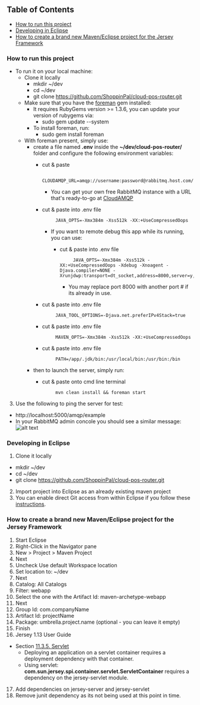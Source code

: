 ## Table of Contents
 - [How to run this project](#how-to-run-this-project)
 - [Developing in Eclipse](#developing-in-eclipse)
 - [How to create a brand new Maven/Eclipse project for the Jersey Framework](#how-to-create-a-brand-new-maveneclipse-project-for-the-jersey-framework)

### How to run this project
 - To run it on your local machine:
   - Clone it locally
     - mkdir ~/dev
     - cd ~/dev
     - git clone https://github.com/ShoppinPal/cloud-pos-router.git
   - Make sure that you have the [foreman](https://github.com/ddollar/foreman) gem installed:
     - It requires RubyGems version >= 1.3.6, you can update your version of rubygems via:
         - sudo gem update --system
     - To install foreman, run:
         - sudo gem install foreman
   - With foreman present, simply use:
     - create a file named **.env** inside the **~/dev/cloud-pos-router/** folder and configure the following environment variables:
         - cut & paste

                    CLOUDAMQP_URL=amqp://username:password@rabbitmq.host.com/instanceName
             - You can get your own free RabbitMQ instance with a URL that's ready-to-go at [CloudAMQP](http://www.cloudamqp.com/plans.html)
         - cut & paste into .env file

                    JAVA_OPTS=-Xmx384m -Xss512k -XX:+UseCompressedOops
             - If you want to remote debug this app while its running, you can use:
                 - cut & paste into .env file

                            JAVA_OPTS=-Xmx384m -Xss512k -XX:+UseCompressedOops -Xdebug -Xnoagent -Djava.compiler=NONE -Xrunjdwp:transport=dt_socket,address=8000,server=y,suspend=n
                     - You may replace port 8000 with another port # if its already in use.
         - cut & paste into .env file

                    JAVA_TOOL_OPTIONS=-Djava.net.preferIPv4Stack=true
         - cut & paste into .env file

                    MAVEN_OPTS=-Xmx384m -Xss512k -XX:+UseCompressedOops
         - cut & paste into .env file

                    PATH=/app/.jdk/bin:/usr/local/bin:/usr/bin:/bin

     - then to launch the server, simply run:
         - cut & paste onto cmd line terminal

                    mvn clean install && foreman start
 3. Use the following to ping the server for test:
   - http://localhost:5000/amqp/example
   - In your RabbitMQ admin concole you should see a similar message:
     ![alt text](https://raw.github.com/ShoppinPal/cloud-pos-router/master/sample.png "RabbitMQ Sample Message Snapshot")

### Developing in Eclipse
 1. Clone it locally
   - mkdir ~/dev
   - cd ~/dev
   - git clone https://github.com/ShoppinPal/cloud-pos-router.git
 2. Import project into Eclipse as an already existing maven project
 3. You can enable direct Git access from within Eclipse if you follow these [instructions](http://stackoverflow.com/questions/7194877/how-make-eclipse-egit-recognize-existing-repository-information-after-update).

### How to create a brand new Maven/Eclipse project for the Jersey Framework
 1. Start Eclipse
 2. Right-Click in the Navigator pane
 3. New > Project > Maven Project
 4. Next
 5. Uncheck
    Use default Workspace location
 6. Set location to:
    ~/dev
 7. Next
 8. Catalog:
    All Catalogs
 9. Filter:
    webapp
 10. Select the one with the Artifact Id: maven-archetype-webapp
 11. Next
 12. Group Id: com.companyName
 13. Artifact Id: projectName
 14. Package: umbrella.project.name (optional - you can leave it empty)
 15. Finish
 16. Jersey 1.13 User Guide
   - Section [11.3.5. Servlet](http://jersey.java.net/nonav/documentation/latest/chapter_deps.html#d4e1712)
     - Deploying an application on a servlet container requires a deployment dependency with that container.
     - Using servlet: **com.sun.jersey.spi.container.servlet.ServletContainer** requires a dependency on the jersey-servlet module.
 17. Add dependencies on jersey-server and jersey-servlet
 18. Remove junit dependency as its not being used at this point in time.
